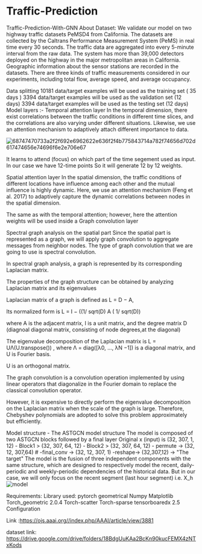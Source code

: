 # Traffic-Prediction
Traffic-Prediction-With-GNN
About Dataset:
We validate our model on two highway traffic datasets PeMSD4 from California. The datasets are collected by the Caltrans Performance Measurement System (PeMS) in real time every 30 seconds. The traffic data are aggregated into every 5-minute interval from the raw data. The system has more than 39,000 detectors deployed on the highway in the major metropolitan areas in California. Geographic information about the sensor stations are recorded in the datasets. There are three kinds of traffic measurements considered in our experiments, including total flow, average speed, and average occupancy.

Data splitting
10181 data/target examples will be used as the training set ( 35 days )
3394 data/target examples will be used as the validation set (12 days)
3394 data/target examples will be used as the testing set (12 days)
Model layers :-
Temporal attention layer
In the temporal dimension, there exist correlations between the traffic conditions in different time slices, and the correlations are also varying under different situations. Likewise, we use an attention mechanism to adaptively attach different importance to data.



![68747470733a2f2f692e6962622e636f2f4b775843714a782f74656d702d617474656e74696f6e2e706e67](https://user-images.githubusercontent.com/113280269/191446792-5e6c2245-55a9-4bb3-a57b-3381a01f5a06.png)

It learns to attend (focus) on which part of the time segement used as input. In our case we have 12-time points So it will generate 12 by 12 weights.

Spatial attention layer
In the spatial dimension, the traffic conditions of different locations have influence among each other and the mutual influence is highly dynamic. Here, we use an attention mechanism (Feng et al. 2017) to adaptively capture the dynamic correlations between nodes in the spatial dimension.





The same as with the temporal attention; however, here the attention weights will be used inside a Graph convolution layer

Spectral graph analysis on the spatial part
Since the spatial part is represented as a graph, we will apply graph convolution to aggregate messages from neighbor nodes. The type of graph convolution that we are going to use is spectral convolution.

In spectral graph analysis, a graph is represented by its corresponding Laplacian matrix.

The properties of the graph structure can be obtained by analyzing Laplacian matrix and its eigenvalues

Laplacian matrix of a graph is defined as L = D − A,

Its normalized form is L = I − ((1/ sqrt(D) A ( 1/ sqrt(D))

where A is the adjacent matrix, I is a unit matrix, and the degree matrix D (diagnoal diagonal matrix, consisting of node degrees,at the diagonal)

The eigenvalue decomposition of the Laplacian matrix is L = UΛ(U.transpose()) , where Λ = diag([λ0, ..., λN −1]) is a diagonal matrix, and U is Fourier basis.

U is an orthogonal matrix.

The graph convolution is a convolution operation implemented by using linear operators that diagonalize in the Fourier domain to replace the classical convolution operator.

However, it is expensive to directly perform the eigenvalue decomposition on the Laplacian matrix when the scale of the graph is large. Therefore, Chebyshev polynomials are adopted to solve this problem approximately but efficiently.

Model structure -
The ASTGCN model structure
The model is composed of two ASTGCN blocks followed by a final layer Original x (input) is (32, 307, 1, 12) - Block1 > (32, 307, 64, 12) - Block2 > (32, 307, 64, 12) - permute -> (32, 12, 307,64) # -final_conv -> (32, 12, 307, 1) -reshape-> (32,307,12) -> "The target" The model is the fusion of three independent components with the same structure, which are designed to respectively model the recent, daily-periodic and weekly-periodic dependencies of the historical data. But in our case, we will only focus on the recent segment (last hour segment) i.e. X_h
![model](https://user-images.githubusercontent.com/113280269/191446563-eef74c73-7a42-42cd-88b1-4304696f2b9c.png)





Requirements:
Library used:
pytorch geometrical
Numpy
Matplotlib
Torch_geometric 2.0.4
Torch-scatter
Torch-sparse
tensorboaredx 2.5
Configuration


Link :https://ojs.aaai.org//index.php/AAAI/article/view/3881


dataset link: https://drive.google.com/drive/folders/18BdgUuKAa2BcKn90kucFEMX4zNTxKods
